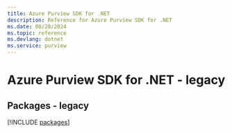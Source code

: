 ```yaml
---
title: Azure Purview SDK for .NET
description: Reference for Azure Purview SDK for .NET
ms.date: 08/28/2024
ms.topic: reference
ms.devlang: dotnet
ms.service: purview
---
```

# Azure Purview SDK for .NET - legacy
## Packages - legacy
[!INCLUDE [packages](purview-index.md)]